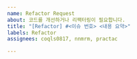 ```yaml
---
name: Refactor Request
about: 코드를 개선하거나 리팩터링이 필요합니다.
title: "[Refactor] #<이슈 번호> <내용 요약>"
labels: Refactor
assignees: coqls0817, nnmrm, practac

---
```



